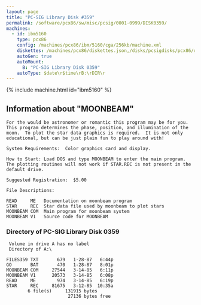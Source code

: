 ```yaml
---
layout: page
title: "PC-SIG Library Disk #359"
permalink: /software/pcx86/sw/misc/pcsig/0001-0999/DISK0359/
machines:
  - id: ibm5160
    type: pcx86
    config: /machines/pcx86/ibm/5160/cga/256kb/machine.xml
    diskettes: /machines/pcx86/diskettes.json,/disks/pcsigdisks/pcx86/diskettes.json
    autoGen: true
    autoMount:
      B: "PC-SIG Library Disk 0359"
    autoType: $date\r$time\rB:\rDIR\r
---
```


{% include machine.html id="ibm5160" %}

## Information about "MOONBEAM"

    For the would be astronomer or romantic this program may be for you.
    This program determines the phase, position, and illumination of the
    moon.  To plot the star data graphics is required.  It is not only
    educational, but can be just plain fun to play around with!
    
    System Requirements:  Color graphics card and display.
    
    How to Start: Load DOS and type MOONBEAM to enter the main program.
    The plotting routines will not work if STAR.REC is not present in the
    default drive.
    
    Suggested Registration:  $5.00
    
    File Descriptions:
    
    READ     ME   Documentation on moonbeam program
    STAR     REC  Star data file used by moonbeam to plot stars
    MOONBEAM COM  Main program for moonbeam system
    MOONBEAM V1   Source code for MOONBEAM

### Directory of PC-SIG Library Disk 0359

     Volume in drive A has no label
     Directory of A:\

    FILES359 TXT       679   1-28-87   6:44p
    GO       BAT       470   1-28-87   8:01p
    MOONBEAM COM     27544   3-14-85   6:11p
    MOONBEAM V1      20573   3-14-85   6:08p
    READ     ME        974   3-14-85   6:19p
    STAR     REC     81675   3-12-85  10:35a
            6 file(s)     131915 bytes
                           27136 bytes free

